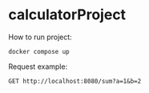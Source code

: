 # calculatorProject

How to run project:
```
docker compose up
```

Request example:
```
GET http://localhost:8080/sum?a=1&b=2
```
